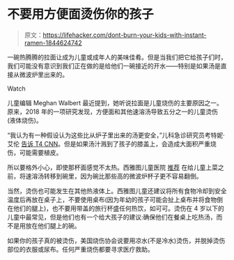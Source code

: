 # 不要用方便面烫伤你的孩子

> 原文：<https://lifehacker.com/dont-burn-your-kids-with-instant-ramen-1844624742>

一碗热腾腾的拉面让成为儿童或成年人的美味佳肴。但是当我们把它给孩子们时，我们可能没有意识到我们正在做的是给他们一碗接近的开水——特别是如果汤是直接从微波炉里出来的。

Watch

儿童编辑 Meghan Walbert 最近提到，她听说拉面是儿童烧伤的主要原因之一。原来，2018 年的一项研究发现，方便面和其他速溶汤导致五分之一的儿童烫伤 (液体烧伤)。

“我认为有一种假设认为这些比从炉子里出来的汤更安全，”儿科急诊研究员考特妮·艾伦 [告诉 T4 CNN](https://www.cnn.com/2018/11/02/health/soup-ramen-noodle-child-scald-study/index.html)。但是如果汤汁溅到了孩子的膝盖上，会造成大面积严重烧伤，可能需要植皮。

所以要格外小心，即使那杯面感觉不太热。西雅图儿童医院 [推荐](https://www.seattlechildrens.org/health-safety/keeping-kids-healthy/prevention/preventing-scald-burns/) 在给儿童上菜之前，将速溶汤转移到碗里，因为碗比那些高的微波炉杯子更不容易翻倒。

当然，烫伤也可能发生在其他热液体上。西雅图儿童还建议将所有食物冷却到安全温度后再放在桌子上，不要使用桌布(因为年幼的孩子可能会扯上桌布并将食物倒在他们的腿上)，也不要用带盖的旅行杯盛任何热饮，如可可。烫伤在 4 岁以下的儿童中最常见，但是他们也有一个给大孩子的建议:确保他们在餐桌上吃热汤，而不是用放在他们腿上的碗。

如果你的孩子真的被烫伤，美国烧伤协会说要用凉水(不是冷水)烫伤，并脱掉烫伤部位的衣服或尿布。任何严重烧伤都要寻求医疗救助。